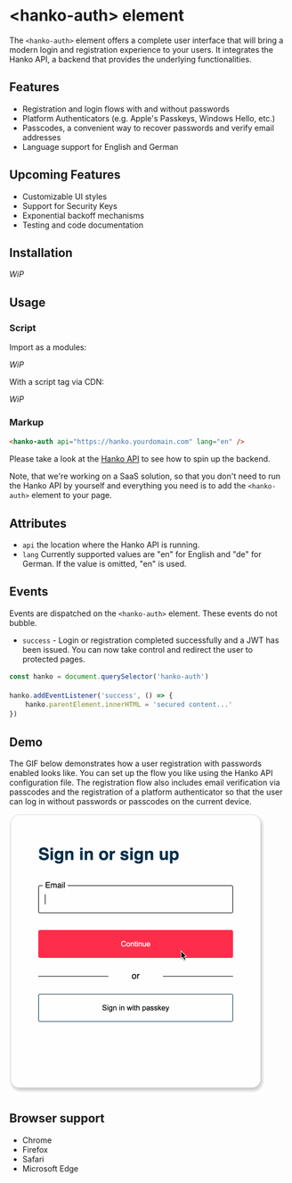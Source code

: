 # &lt;hanko-auth&gt; element

The `<hanko-auth>` element offers a complete user interface that will bring a modern
login and registration experience to your users. It integrates the Hanko API,
a backend that provides the underlying functionalities.

## Features

* Registration and login flows with and without passwords
* Platform Authenticators (e.g. Apple's Passkeys, Windows Hello, etc.)
* Passcodes, a convenient way to recover passwords and verify email addresses
* Language support for English and German

## Upcoming Features

* Customizable UI styles
* Support for Security Keys
* Exponential backoff mechanisms
* Testing and code documentation

## Installation

_WiP_

## Usage

### Script

Import as a modules:

_WiP_

With a script tag via CDN:

_WiP_

### Markup

```html
<hanko-auth api="https://hanko.yourdomain.com" lang="en" />
```

Please take a look at the [Hanko API](../backend/README.md) to see how to spin up the backend.

Note, that we're working on a SaaS solution, so that you don't need to run the
Hanko API by yourself and everything you need is to add the `<hanko-auth>` element
to your page.

## Attributes

- `api` the location where the Hanko API is running.
- `lang` Currently supported values are "en" for English and "de" for German. If the value is omitted, "en" is used.

## Events

Events are dispatched on the `<hanko-auth>` element. These events do not bubble.

- `success` - Login or registration completed successfully and a JWT has been issued. You can now take control and redirect the user to protected pages.

```js
const hanko = document.querySelector('hanko-auth')

hanko.addEventListener('success', () => {
    hanko.parentElement.innerHTML = 'secured content...'
})
```

## Demo

The GIF below demonstrates how a user registration with passwords enabled looks like. You can set up the flow you like using the Hanko API
configuration file. The registration flow also includes email verification via passcodes and the registration of a
platform authenticator so that the user can log in without passwords or passcodes on the current device.

![](demo.gif)

## Browser support

- Chrome
- Firefox
- Safari
- Microsoft Edge
